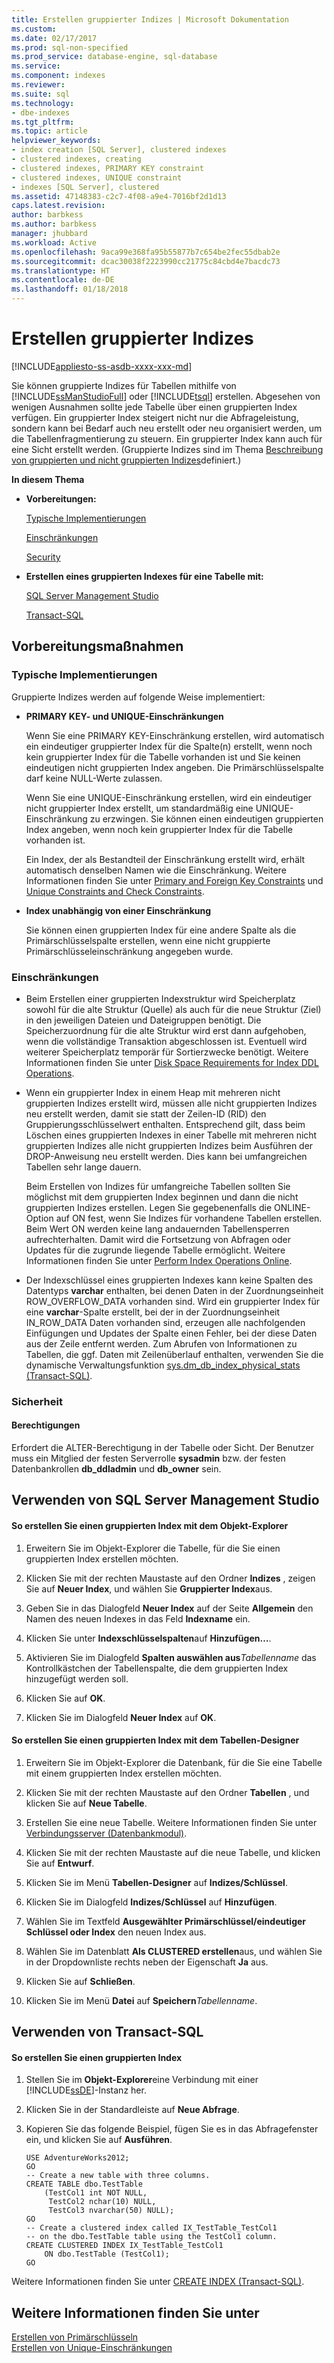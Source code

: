 ```yaml
---
title: Erstellen gruppierter Indizes | Microsoft Dokumentation
ms.custom: 
ms.date: 02/17/2017
ms.prod: sql-non-specified
ms.prod_service: database-engine, sql-database
ms.service: 
ms.component: indexes
ms.reviewer: 
ms.suite: sql
ms.technology:
- dbe-indexes
ms.tgt_pltfrm: 
ms.topic: article
helpviewer_keywords:
- index creation [SQL Server], clustered indexes
- clustered indexes, creating
- clustered indexes, PRIMARY KEY constraint
- clustered indexes, UNIQUE constraint
- indexes [SQL Server], clustered
ms.assetid: 47148383-c2c7-4f08-a9e4-7016bf2d1d13
caps.latest.revision: 
author: barbkess
ms.author: barbkess
manager: jhubbard
ms.workload: Active
ms.openlocfilehash: 9aca99e368fa95b55877b7c654be2fec55dbab2e
ms.sourcegitcommit: dcac30038f2223990cc21775c84cbd4e7bacdc73
ms.translationtype: HT
ms.contentlocale: de-DE
ms.lasthandoff: 01/18/2018
---
```

# <a name="create-clustered-indexes"></a>Erstellen gruppierter Indizes
[!INCLUDE[appliesto-ss-asdb-xxxx-xxx-md](../../includes/appliesto-ss-asdb-xxxx-xxx-md.md)]

  Sie können gruppierte Indizes für Tabellen mithilfe von [!INCLUDE[ssManStudioFull](../../includes/ssmanstudiofull-md.md)] oder [!INCLUDE[tsql](../../includes/tsql-md.md)] erstellen. Abgesehen von wenigen Ausnahmen sollte jede Tabelle über einen gruppierten Index verfügen. Ein gruppierter Index steigert nicht nur die Abfrageleistung, sondern kann bei Bedarf auch neu erstellt oder neu organisiert werden, um die Tabellenfragmentierung zu steuern. Ein gruppierter Index kann auch für eine Sicht erstellt werden. (Gruppierte Indizes sind im Thema [Beschreibung von gruppierten und nicht gruppierten Indizes](../../relational-databases/indexes/clustered-and-nonclustered-indexes-described.md)definiert.)  
  
 **In diesem Thema**  
  
-   **Vorbereitungen:**  
  
     [Typische Implementierungen](#Implementations)  
  
     [Einschränkungen](#Restrictions)  
  
     [Security](#Security)  
  
-   **Erstellen eines gruppierten Indexes für eine Tabelle mit:**  
  
     [SQL Server Management Studio](#SSMSProcedure)  
  
     [Transact-SQL](#TsqlProcedure)  
  
##  <a name="BeforeYouBegin"></a> Vorbereitungsmaßnahmen  
  
###  <a name="Implementations"></a> Typische Implementierungen  
 Gruppierte Indizes werden auf folgende Weise implementiert:  
  
-   **PRIMARY KEY- und UNIQUE-Einschränkungen**  
  
     Wenn Sie eine PRIMARY KEY-Einschränkung erstellen, wird automatisch ein eindeutiger gruppierter Index für die Spalte(n) erstellt, wenn noch kein gruppierter Index für die Tabelle vorhanden ist und Sie keinen eindeutigen nicht gruppierten Index angeben. Die Primärschlüsselspalte darf keine NULL-Werte zulassen.  
  
     Wenn Sie eine UNIQUE-Einschränkung erstellen, wird ein eindeutiger nicht gruppierter Index erstellt, um standardmäßig eine UNIQUE-Einschränkung zu erzwingen. Sie können einen eindeutigen gruppierten Index angeben, wenn noch kein gruppierter Index für die Tabelle vorhanden ist.  
  
     Ein Index, der als Bestandteil der Einschränkung erstellt wird, erhält automatisch denselben Namen wie die Einschränkung. Weitere Informationen finden Sie unter [Primary and Foreign Key Constraints](../../relational-databases/tables/primary-and-foreign-key-constraints.md) und [Unique Constraints and Check Constraints](../../relational-databases/tables/unique-constraints-and-check-constraints.md).  
  
-   **Index unabhängig von einer Einschränkung**  
  
     Sie können einen gruppierten Index für eine andere Spalte als die Primärschlüsselspalte erstellen, wenn eine nicht gruppierte Primärschlüsseleinschränkung angegeben wurde.  
  
###  <a name="Restrictions"></a> Einschränkungen  
  
-   Beim Erstellen einer gruppierten Indexstruktur wird Speicherplatz sowohl für die alte Struktur (Quelle) als auch für die neue Struktur (Ziel) in den jeweiligen Dateien und Dateigruppen benötigt. Die Speicherzuordnung für die alte Struktur wird erst dann aufgehoben, wenn die vollständige Transaktion abgeschlossen ist. Eventuell wird weiterer Speicherplatz temporär für Sortierzwecke benötigt. Weitere Informationen finden Sie unter [Disk Space Requirements for Index DDL Operations](../../relational-databases/indexes/disk-space-requirements-for-index-ddl-operations.md).  
  
-   Wenn ein gruppierter Index in einem Heap mit mehreren nicht gruppierten Indizes erstellt wird, müssen alle nicht gruppierten Indizes neu erstellt werden, damit sie statt der Zeilen-ID (RID) den Gruppierungsschlüsselwert enthalten. Entsprechend gilt, dass beim Löschen eines gruppierten Indexes in einer Tabelle mit mehreren nicht gruppierten Indizes alle nicht gruppierten Indizes beim Ausführen der DROP-Anweisung neu erstellt werden. Dies kann bei umfangreichen Tabellen sehr lange dauern.  
  
     Beim Erstellen von Indizes für umfangreiche Tabellen sollten Sie möglichst mit dem gruppierten Index beginnen und dann die nicht gruppierten Indizes erstellen. Legen Sie gegebenenfalls die ONLINE-Option auf ON fest, wenn Sie Indizes für vorhandene Tabellen erstellen. Beim Wert ON werden keine lang andauernden Tabellensperren aufrechterhalten. Damit wird die Fortsetzung von Abfragen oder Updates für die zugrunde liegende Tabelle ermöglicht. Weitere Informationen finden Sie unter [Perform Index Operations Online](../../relational-databases/indexes/perform-index-operations-online.md).  
  
-   Der Indexschlüssel eines gruppierten Indexes kann keine Spalten des Datentyps **varchar** enthalten, bei denen Daten in der Zuordnungseinheit ROW_OVERFLOW_DATA vorhanden sind. Wird ein gruppierter Index für eine **varchar**-Spalte erstellt, bei der in der Zuordnungseinheit IN_ROW_DATA Daten vorhanden sind, erzeugen alle nachfolgenden Einfügungen und Updates der Spalte einen Fehler, bei der diese Daten aus der Zeile entfernt werden. Zum Abrufen von Informationen zu Tabellen, die ggf. Daten mit Zeilenüberlauf enthalten, verwenden Sie die dynamische Verwaltungsfunktion [sys.dm_db_index_physical_stats &#40;Transact-SQL&#41;](../../relational-databases/system-dynamic-management-views/sys-dm-db-index-physical-stats-transact-sql.md).  
  
###  <a name="Security"></a> Sicherheit  
  
####  <a name="Permissions"></a> Berechtigungen  
 Erfordert die ALTER-Berechtigung in der Tabelle oder Sicht. Der Benutzer muss ein Mitglied der festen Serverrolle **sysadmin** bzw. der festen Datenbankrollen **db_ddladmin** und **db_owner** sein.  
  
##  <a name="SSMSProcedure"></a> Verwenden von SQL Server Management Studio  
  
#### <a name="to-create-a-clustered-index-by-using-object-explorer"></a>So erstellen Sie einen gruppierten Index mit dem Objekt-Explorer  
  
1.  Erweitern Sie im Objekt-Explorer die Tabelle, für die Sie einen gruppierten Index erstellen möchten.  
  
2.  Klicken Sie mit der rechten Maustaste auf den Ordner **Indizes** , zeigen Sie auf **Neuer Index**, und wählen Sie **Gruppierter Index**aus.  
  
3.  Geben Sie in das Dialogfeld **Neuer Index** auf der Seite **Allgemein** den Namen des neuen Indexes in das Feld **Indexname** ein.  
  
4.  Klicken Sie unter **Indexschlüsselspalten**auf **Hinzufügen…**.  
  
5.  Aktivieren Sie im Dialogfeld **Spalten auswählen aus***Tabellenname* das Kontrollkästchen der Tabellenspalte, die dem gruppierten Index hinzugefügt werden soll.  
  
6.  Klicken Sie auf **OK**.  
  
7.  Klicken Sie im Dialogfeld **Neuer Index** auf **OK**.  
  
#### <a name="to-create-a-clustered-index-by-using-the-table-designer"></a>So erstellen Sie einen gruppierten Index mit dem Tabellen-Designer  
  
1.  Erweitern Sie im Objekt-Explorer die Datenbank, für die Sie eine Tabelle mit einem gruppierten Index erstellen möchten.  
  
2.  Klicken Sie mit der rechten Maustaste auf den Ordner **Tabellen** , und klicken Sie auf **Neue Tabelle**.  
  
3.  Erstellen Sie eine neue Tabelle. Weitere Informationen finden Sie unter [Verbindungsserver &#40;Datenbankmodul&#41;](../../relational-databases/tables/create-tables-database-engine.md).  
  
4.  Klicken Sie mit der rechten Maustaste auf die neue Tabelle, und klicken Sie auf **Entwurf**.  
  
5.  Klicken Sie im Menü **Tabellen-Designer** auf **Indizes/Schlüssel**.  
  
6.  Klicken Sie im Dialogfeld **Indizes/Schlüssel** auf **Hinzufügen**.  
  
7.  Wählen Sie im Textfeld **Ausgewählter Primärschlüssel/eindeutiger Schlüssel oder Index** den neuen Index aus.  
  
8.  Wählen Sie im Datenblatt **Als CLUSTERED erstellen**aus, und wählen Sie in der Dropdownliste rechts neben der Eigenschaft **Ja** aus.  
  
9. Klicken Sie auf **Schließen**.  
  
10. Klicken Sie im Menü **Datei** auf **Speichern***Tabellenname*.  
  
##  <a name="TsqlProcedure"></a> Verwenden von Transact-SQL  
  
#### <a name="to-create-a-clustered-index"></a>So erstellen Sie einen gruppierten Index  
  
1.  Stellen Sie im **Objekt-Explorer**eine Verbindung mit einer [!INCLUDE[ssDE](../../includes/ssde-md.md)]-Instanz her.  
  
2.  Klicken Sie in der Standardleiste auf **Neue Abfrage**.  
  
3.  Kopieren Sie das folgende Beispiel, fügen Sie es in das Abfragefenster ein, und klicken Sie auf **Ausführen**.  
  
    ```  
    USE AdventureWorks2012;  
    GO  
    -- Create a new table with three columns.  
    CREATE TABLE dbo.TestTable  
        (TestCol1 int NOT NULL,  
         TestCol2 nchar(10) NULL,  
         TestCol3 nvarchar(50) NULL);  
    GO  
    -- Create a clustered index called IX_TestTable_TestCol1  
    -- on the dbo.TestTable table using the TestCol1 column.  
    CREATE CLUSTERED INDEX IX_TestTable_TestCol1   
        ON dbo.TestTable (TestCol1);   
    GO  
    ```  
  
 Weitere Informationen finden Sie unter [CREATE INDEX &#40;Transact-SQL&#41;](../../t-sql/statements/create-index-transact-sql.md).  
  
## <a name="see-also"></a>Weitere Informationen finden Sie unter  
 [Erstellen von Primärschlüsseln](../../relational-databases/tables/create-primary-keys.md)   
 [Erstellen von Unique-Einschränkungen](../../relational-databases/tables/create-unique-constraints.md)  
  
  
